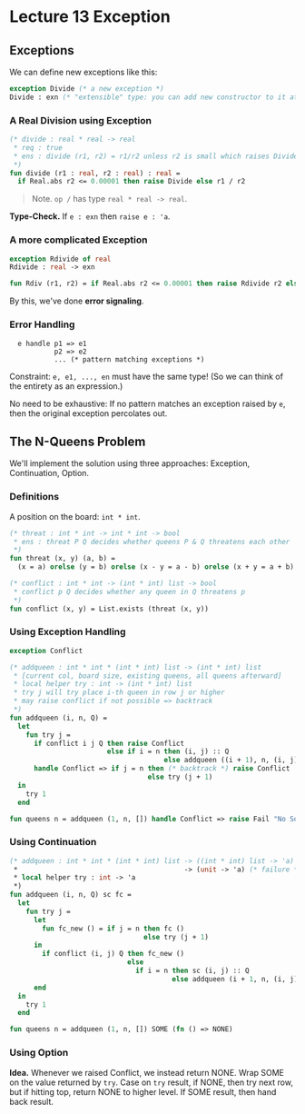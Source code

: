 # Lecture 13 Exception

## Exceptions

We can define new exceptions like this:

```sml
exception Divide (* a new exception *)
Divide : exn (* "extensible" type: you can add new constructor to it at runtime *)
```

### A Real Division using Exception

```sml
(* divide : real * real -> real
 * req : true
 * ens : divide (r1, r2) = r1/r2 unless r2 is small which raises Divide
 *)
fun divide (r1 : real, r2 : real) : real =
  if Real.abs r2 <= 0.00001 then raise Divide else r1 / r2
```

> Note. `op /` has type `real * real -> real`.

__Type-Check.__ If `e : exn` then `raise e : 'a`.

### A more complicated Exception

```sml
exception Rdivide of real
Rdivide : real -> exn

fun Rdiv (r1, r2) = if Real.abs r2 <= 0.00001 then raise Rdivide r2 else r1 / r2
```

By this, we've done __error signaling__.

### Error Handling

```
  e handle p1 => e1
           p2 => e2
           ... (* pattern matching exceptions *)
```

Constraint: `e, e1, ..., en` must have the same type! (So we can think of the entirety as an expression.)

No need to be exhaustive: If no pattern matches an exception raised by `e`, then the original exception percolates out.

## The N-Queens Problem

We'll implement the solution using three approaches: Exception, Continuation, Option.

### Definitions

A position on the board: `int * int`.

```sml
(* threat : int * int -> int * int -> bool
 * ens : threat P Q decides whether queens P & Q threatens each other
 *)
fun threat (x, y) (a, b) =
  (x = a) orelse (y = b) orelse (x - y = a - b) orelse (x + y = a + b)

(* conflict : int * int -> (int * int) list -> bool
 * conflict p Q decides whether any queen in Q threatens p
 *)
fun conflict (x, y) = List.exists (threat (x, y))
```

### Using Exception Handling

```sml
exception Conflict

(* addqueen : int * int * (int * int) list -> (int * int) list
 * [current col, board size, existing queens, all queens afterward]
 * local helper try : int -> (int * int) list
 * try j will try place i-th queen in row j or higher
 * may raise conflict if not possible => backtrack
 *)
fun addqueen (i, n, Q) =
  let
    fun try j =
      if conflict i j Q then raise Conflict
                        else if i = n then (i, j) :: Q
                                      else addqueen ((i + 1), n, (i, j) :: Q)
      handle Conflict => if j = n then (* backtrack *) raise Conflict
                                  else try (j + 1)
  in
    try 1
  end

fun queens n = addqueen (1, n, []) handle Conflict => raise Fail "No Solution."
```

### Using Continuation

```sml
(* addqueen : int * int * (int * int) list -> ((int * int) list -> 'a) (* success *)
 *                                         -> (unit -> 'a) (* failure *) -> 'a
 * local helper try : int -> 'a
 *)
fun addqueen (i, n, Q) sc fc =
  let
    fun try j =
      let
        fun fc_new () = if j = n then fc ()
                                 else try (j + 1)
      in
        if conflict (i, j) Q then fc_new ()
                             else
                               if i = n then sc (i, j) :: Q
                                        else addqueen (i + 1, n, (i, j) :: Q) sc fc_new
      end
  in
    try 1
  end

fun queens n = addqueen (1, n, []) SOME (fn () => NONE)
```

### Using Option

__Idea.__ Whenever we raised Conflict, we instead return NONE. Wrap SOME on the value returned by `try`. Case on `try` result, if NONE, then try next row, but if hitting top, return NONE to higher level. If SOME result, then hand back result.

